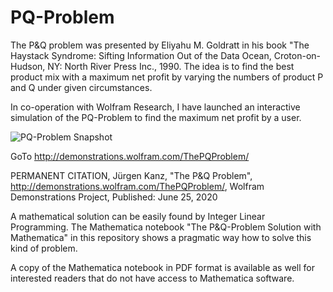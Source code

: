 # PQ-Problem
The P&Q problem was presented by Eliyahu M. Goldratt in his book "The Haystack Syndrome: Sifting Information Out of the Data Ocean, Croton-on-Hudson, NY: North River Press Inc., 1990. The idea is to find the best product mix with a maximum net profit by varying the numbers of product P and Q under given circumstances.

In co-operation with Wolfram Research, I have launched an interactive simulation of the PQ-Problem to find the maximum net profit by a user.

![PQ-Problem Snapshot](https://github.com/JuergenKanz/PQ-Solution/blob/master/PQ-Problem-Snapshot.jpg)

GoTo http://demonstrations.wolfram.com/ThePQProblem/ 

PERMANENT CITATION, Jürgen Kanz, "The P&Q Problem", http://demonstrations.wolfram.com/ThePQProblem/, Wolfram Demonstrations Project, Published: June 25, 2020

A mathematical solution can be easily found by Integer Linear Programming. The Mathematica notebook "The P&Q-Problem Solution with Mathematica" in this repository shows a pragmatic way how to solve this kind of problem.

A copy of the Mathematica notebook in PDF format is available as well for interested readers that do not have access to Mathematica software.

